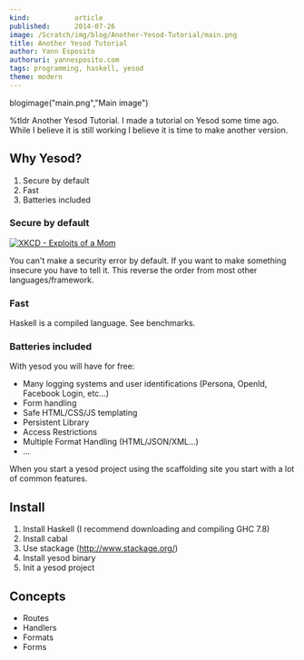 ```yaml
---
kind:           article
published:      2014-07-26
image: /Scratch/img/blog/Another-Yesod-Tutorial/main.png
title: Another Yesod Tutorial
author: Yann Esposito
authoruri: yannesposito.com
tags: programming, haskell, yesod
theme: modern
---
```

blogimage("main.png","Main image")

<div class="intro">

%tldr Another Yesod Tutorial. I made a tutorial on Yesod some time ago.
While I believe it is still working I believe it is time to make another version.


</div>

## Why Yesod?

1. Secure by default
2. Fast
3. Batteries included

### Secure by default

<a href="http://xkcd.com/327/"><img src="http://imgs.xkcd.com/comics/exploits_of_a_mom.png" alt="XKCD - Exploits of a Mom"></img></a>

You can't make a security error by default.
If you want to make something insecure you have to tell it.
This reverse the order from most other languages/framework.

### Fast

Haskell is a compiled language.
See benchmarks.

### Batteries included

With yesod you will have for free:

- Many logging systems and user identifications (Persona, OpenId, Facebook Login, etc...)
- Form handling
- Safe HTML/CSS/JS templating
- Persistent Library
- Access Restrictions
- Multiple Format Handling (HTML/JSON/XML...)
- ...

When you start a yesod project using the scaffolding site you start with
a lot of common features.

## Install

1. Install Haskell (I recommend downloading and compiling GHC 7.8)
2. Install cabal
3. Use stackage (http://www.stackage.org/)
4. Install yesod binary
5. Init a yesod project

## Concepts

- Routes
- Handlers
- Formats
- Forms

